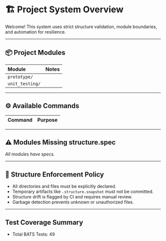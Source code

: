 # 🏗️ Project System Overview

Welcome!
This system uses strict structure validation, module boundaries, and automation for resilience.

---

## 📦 Project Modules

| Module | Notes |
|:---|:---|
| `prototype/` |  |
| `unit_testing/` |  |

---

## ⚙️ Available Commands

| Command | Purpose |
|:---|:---|

---

## ⚠️ Modules Missing structure.spec

_All modules have specs._

---

## 🧹 Structure Enforcement Policy

- All directories and files must be explicitly declared.
- Temporary artifacts like `.structure.snapshot` must not be committed.
- Structure drift is flagged by CI and requires manual review.
- Garbage detection prevents unknown or unauthorized files.

---

## Test Coverage Summary

- Total BATS Tests: 49

